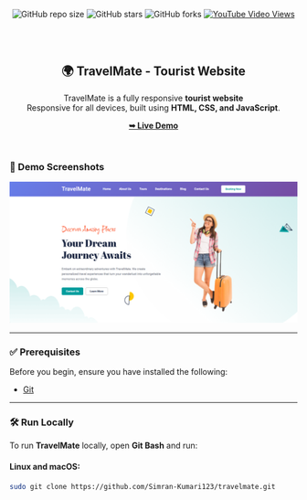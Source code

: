 <div align="center">
  
  ![GitHub repo size](https://img.shields.io/github/repo-size/Simran-Kumari123/travelmate)
  ![GitHub stars](https://img.shields.io/github/stars/Simran-Kumari123/travelmate?style=social)
  ![GitHub forks](https://img.shields.io/github/forks/Simran-Kumari123/travelmate?style=social)
  [![YouTube Video Views](https://img.shields.io/youtube/views/9ts7JnruWg4?style=social)](https://youtu.be/9ts7JnruWg4)

  <br />
  <br />

  <h2 align="center">🌍 TravelMate - Tourist Website</h2>

  TravelMate is a fully responsive **tourist website** <br />
  Responsive for all devices, built using **HTML, CSS, and JavaScript**.

  <a href="https://simran-kumari123.github.io/travelmate/"><strong>➥ Live Demo</strong></a>

</div>

<br />

### 🚀 Demo Screenshots

![TravelMate Desktop Demo](./readme-images/desktop.png "Desktop Demo")

---

### ✅ Prerequisites

Before you begin, ensure you have installed the following:

- [Git](https://git-scm.com/downloads "Download Git")

---

### 🛠 Run Locally

To run **TravelMate** locally, open **Git Bash** and run:

#### Linux and macOS:
```bash
sudo git clone https://github.com/Simran-Kumari123/travelmate.git
